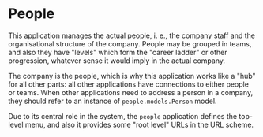 # People

This application manages the actual people, i. e., the company staff and the organisational structure of the company.  People may be grouped in teams, and also they have "levels" which form the "career ladder" or other progression, whatever sense it would imply in the actual company.

The company is the people, which is why this application works like a "hub" for all other parts: all other applications have connections to either people or teams.  When other applications need to address a person in a company, they should refer to an instance of `people.models.Person` model.

Due to its central role in the system, the `people` application defines the top-level menu, and also it provides some "root level" URLs in the URL scheme.
